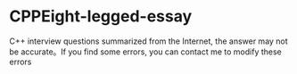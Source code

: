 # CPPEight-legged-essay
C++ interview questions summarized from the Internet, the answer may not be accurate。If you find some errors, you can contact me to modify these errors
